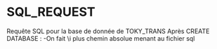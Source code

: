 # SQL_REQUEST
Requête SQL pour la base de donnée de TOKY_TRANS
Après CREATE DATABASE :
-On fait \i plus chemin absolue menant au fichier sql
